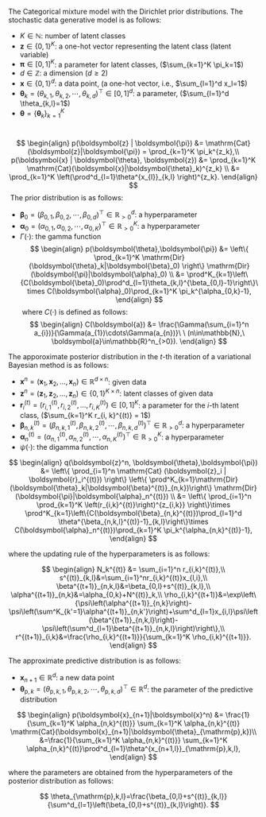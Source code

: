 <!-- Document Author
Yasushi Esaki <esakiful@gmail.com>
-->

The Categorical mixture model with the Dirichlet prior distributions. The stochastic data generative model is as follows:
​

* $K \in \mathbb{N}$: number of latent classes
* $\boldsymbol{z} \in \{ 0, 1 \}^K$: a one-hot vector representing the latent class (latent variable)
* $\boldsymbol{\pi} \in [0, 1]^K$: a parameter for latent classes, ($\sum_{k=1}^K \pi_k=1$)
* $d \in \mathbb{Z}$: a dimension ($d \geq 2$)
* $\boldsymbol{x} \in \{ 0, 1\}^d$: a data point, (a one-hot vector, i.e., $\sum_{l=1}^d x_l=1$)
* $\boldsymbol{\theta}_k=(\theta_{k,1},\theta_{k,2},\cdots,\theta_{k,d})^\top \in [0, 1]^d$: a parameter, ($\sum_{l=1}^d \theta_{k,l}=1$)
* $\boldsymbol{\theta} = \{ \boldsymbol{\theta}_k \}_{k=1}^K$

​
$$
\begin{align}
    p(\boldsymbol{z} | \boldsymbol{\pi}) &= \mathrm{Cat}(\boldsymbol{z}|\boldsymbol{\pi}) = \prod_{k=1}^K \pi_k^{z_k},\\
    p(\boldsymbol{x} | \boldsymbol{\theta}, \boldsymbol{z}) &= \prod_{k=1}^K \mathrm{Cat}(\boldsymbol{x}|\boldsymbol{\theta}_k)^{z_k} \\
    &= \prod_{k=1}^K \left(\prod^d_{l=1}\theta^{x_{l}}_{k,l}  \right)^{z_k}.
\end{align}
$$
​
The prior distribution is as follows:
​

* $\boldsymbol{\beta}_0=(\beta_{0,1},\beta_{0,2},\cdots,\beta_{0,d})^\top \in \mathbb{R}^{d}_{>0}$: a hyperparameter
* $\boldsymbol{\alpha}_0=(\alpha_{0,1},\alpha_{0,2},\cdots,\alpha_{0,K})^\top \in \mathbb{R}_{> 0}^K$: a hyperparameter
* $\Gamma (\cdot)$: the gamma function
​
$$
\begin{align}
    p(\boldsymbol{\theta},\boldsymbol{\pi}) &= \left\{ \prod_{k=1}^K \mathrm{Dir}(\boldsymbol{\theta}_k|\boldsymbol{\beta}_0) \right\} \mathrm{Dir}(\boldsymbol{\pi}|\boldsymbol{\alpha}_0) \\
    &=  \prod^K_{k=1}\left\{C(\boldsymbol{\beta}_0)\prod^d_{l=1}\theta_{k,l}^{\beta_{0,l}-1}\right\}\times C(\boldsymbol{\alpha}_0)\prod_{k=1}^K \pi_k^{\alpha_{0,k}-1},
\end{align}
$$
​
where $C(\cdot)$ is defined as follows:
​
$$
\begin{align}
    C(\boldsymbol{a}) &= \frac{\Gamma(\sum_{i=1}^n a_{i})}{\Gamma(a_{1})\cdots\Gamma(a_{n})}\ \ (n\in\mathbb{N},\ \boldsymbol{a}\in\mathbb{R}^n_{>0}).
\end{align}
$$

The apporoximate posterior distribution in the $t$-th iteration of a variational Bayesian method is as follows:

* $\boldsymbol{x}^n = (\boldsymbol{x}_1, \boldsymbol{x}_2, \dots , \boldsymbol{x}_n) \in \mathbb{R}^{d \times n}$: given data
* $\boldsymbol{z}^n = (\boldsymbol{z}_1, \boldsymbol{z}_2, \dots , \boldsymbol{z}_n) \in \{ 0, 1 \}^{K \times n}$: latent classes of given data
* $\boldsymbol{r}_i^{(t)} = (r_{i,1}^{(t)}, r_{i,2}^{(t)}, \dots , r_{i,K}^{(t)}) \in [0, 1]^K$: a parameter for the $i$-th latent class, ($\sum_{k=1}^K r_{i, k}^{(t)} = 1$)
* $\boldsymbol{\beta}_{n,k}^{(t)}=(\beta^{(t)}_{n,k,1},\beta^{(t)}_{n,k,2},\cdots,\beta^{(t)}_{n,k,d})^\top \in \mathbb{R}_{> 0}^d$: a hyperparameter
* $\boldsymbol{\alpha}_n^{(t)}=(\alpha^{(t)}_{n,1},\alpha^{(t)}_{n,2},\cdots,\alpha^{(t)}_{n,K})^\top \in \mathbb{R}_{> 0}^K$: a hyperparameter
* $\psi (\cdot)$: the digamma function

$$
\begin{align}
    q(\boldsymbol{z}^n, \boldsymbol{\theta},\boldsymbol{\pi}) &= \left\{ \prod_{i=1}^n \mathrm{Cat} (\boldsymbol{z}_i | \boldsymbol{r}_i^{(t)}) \right\} \left\{  \prod^K_{k=1}\mathrm{Dir}(\boldsymbol{\theta}_k|\boldsymbol{\beta}^{(t)}_{n,k})\right\} \mathrm{Dir}(\boldsymbol{\pi}|\boldsymbol{\alpha}_n^{(t)}) \\
    &= \left\{ \prod_{i=1}^n \prod_{k=1}^K \left(r_{i,k}^{(t)}\right)^{z_{i,k}} \right\}\times \prod^K_{k=1}\left\{C(\boldsymbol{\beta}_{n,k}^{(t)})\prod_{l=1}^d \theta^{\beta_{n,k,l}^{(t)}-1}_{k,l}\right\}\times C(\boldsymbol{\alpha}_n^{(t)})\prod_{k=1}^K \pi_k^{\alpha_{n,k}^{(t)}-1},
\end{align}
$$

where the updating rule of the hyperparameters is as follows:

$$
\begin{align}
    N_k^{(t)} &= \sum_{i=1}^n r_{i,k}^{(t)},\\
    s^{(t)}_{k,l}&=\sum_{i=1}^nr_{i,k}^{(t)}x_{l,i},\\
    \beta^{(t+1)}_{n,k,l}&=\beta_{0,l}+s^{(t)}_{k,l},\\
    \alpha^{(t+1)}_{n,k}&=\alpha_{0,k}+N^{(t)}_k,\\
    \rho_{i,k}^{(t+1)}&=\exp\left\{\psi\left(\alpha^{(t+1)}_{n,k}\right)-\psi\left(\sum^K_{k'=1}\alpha^{(t+1)}_{n,k'}\right)+\sum^d_{l=1}x_{i,l}\psi\left(\beta^{(t+1)}_{n,k,l}\right)-\psi\left(\sum^d_{l=1}\beta^{(t+1)}_{n,k,l}\right)\right\},\\
    r^{(t+1)}_{i,k}&=\frac{\rho_{i,k}^{(t+1)}}{\sum_{k=1}^K \rho_{i,k}^{(t+1)}}.
\end{align}
$$

The approximate predictive distribution is as follows:

* $\boldsymbol{x}_{n+1} \in \mathbb{R}^d$: a new data point
* $\boldsymbol{\theta}_{\mathrm{p},k}=(\theta_{\mathrm{p},k,1},\theta_{\mathrm{p},k,2},\cdots,\theta_{\mathrm{p},k,d})^\top \in \mathbb{R}^d$: the parameter of the predictive distribution

$$
\begin{align}
    p(\boldsymbol{x}_{n+1}|\boldsymbol{x}^n) &= \frac{1}{\sum_{k=1}^K \alpha_{n,k}^{(t)}} \sum_{k=1}^K \alpha_{n,k}^{(t)} \mathrm{Cat}(\boldsymbol{x}_{n+1}|\boldsymbol{\theta}_{\mathrm{p},k})\\
    &=\frac{1}{\sum_{k=1}^K \alpha_{n,k}^{(t)}} \sum_{k=1}^K \alpha_{n,k}^{(t)}\prod^d_{l=1}\theta^{x_{n+1,l}}_{\mathrm{p},k,l},
\end{align}
$$

where the parameters are obtained from the hyperparameters of the posterior distribution as follows:

$$
    \theta_{\mathrm{p},k,l}=\frac{\beta_{0,l}+s^{(t)}_{k,l}}{\sum^d_{l=1}\left(\beta_{0,l}+s^{(t)}_{k,l}\right)}.
$$